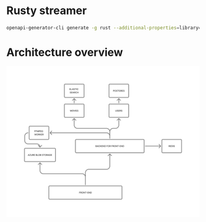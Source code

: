 # Rusty streamer

```bash
openapi-generator-cli generate -g rust --additional-properties=library=reqwest,supportAsync=true -i ../../api-docs/openapi.json --skip-validate-spec
```

# Architecture overview
![Architecture](./Arch.png)